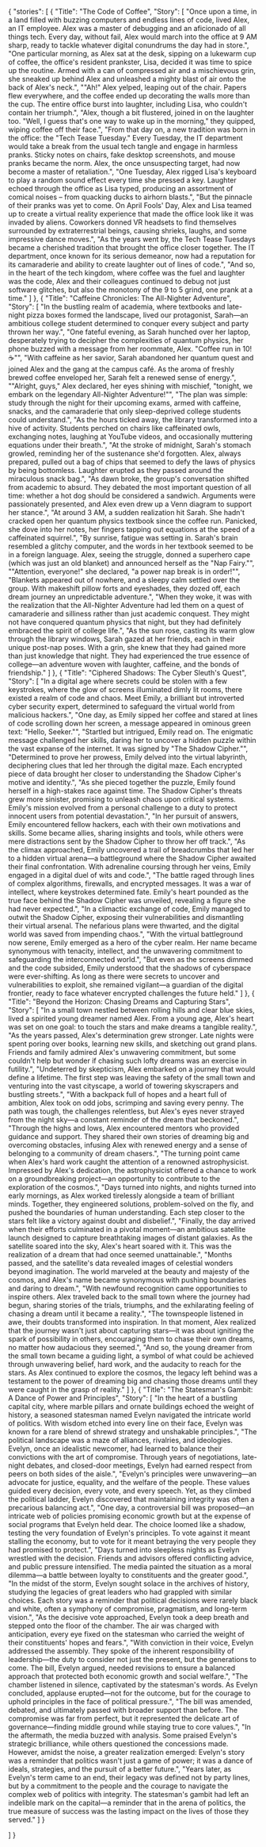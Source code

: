 {
  "stories": [
    {
  "Title": "The Code of Coffee",
  "Story": [
    "Once upon a time, in a land filled with buzzing computers and endless lines of code, lived Alex, an IT employee. Alex was a master of debugging and an aficionado of all things tech. Every day, without fail, Alex would march into the office at 9 AM sharp, ready to tackle whatever digital conundrums the day had in store.",
    "One particular morning, as Alex sat at the desk, sipping on a lukewarm cup of coffee, the office's resident prankster, Lisa, decided it was time to spice up the routine. Armed with a can of compressed air and a mischievous grin, she sneaked up behind Alex and unleashed a mighty blast of air onto the back of Alex's neck.",
    "\"Ah!\" Alex yelped, leaping out of the chair. Papers flew everywhere, and the coffee ended up decorating the walls more than the cup. The entire office burst into laughter, including Lisa, who couldn't contain her triumph.",
    "Alex, though a bit flustered, joined in on the laughter too. \"Well, I guess that's one way to wake up in the morning,\" they quipped, wiping coffee off their face.",
    "From that day on, a new tradition was born in the office: the \"Tech Tease Tuesday.\" Every Tuesday, the IT department would take a break from the usual tech tangle and engage in harmless pranks. Sticky notes on chairs, fake desktop screenshots, and mouse pranks became the norm. Alex, the once unsuspecting target, had now become a master of retaliation.",
    "One Tuesday, Alex rigged Lisa's keyboard to play a random sound effect every time she pressed a key. Laughter echoed through the office as Lisa typed, producing an assortment of comical noises – from quacking ducks to airhorn blasts.",
    "But the pinnacle of their pranks was yet to come. On April Fools' Day, Alex and Lisa teamed up to create a virtual reality experience that made the office look like it was invaded by aliens. Coworkers donned VR headsets to find themselves surrounded by extraterrestrial beings, causing shrieks, laughs, and some impressive dance moves.",
    "As the years went by, the Tech Tease Tuesdays became a cherished tradition that brought the office closer together. The IT department, once known for its serious demeanor, now had a reputation for its camaraderie and ability to create laughter out of lines of code.",
    "And so, in the heart of the tech kingdom, where coffee was the fuel and laughter was the code, Alex and their colleagues continued to debug not just software glitches, but also the monotony of the 9 to 5 grind, one prank at a time."
  ]
},
    {
  "Title": "Caffeine Chronicles: The All-Nighter Adventure",
  "Story": [
    "In the bustling realm of academia, where textbooks and late-night pizza boxes formed the landscape, lived our protagonist, Sarah—an ambitious college student determined to conquer every subject and party thrown her way.",
    "One fateful evening, as Sarah hunched over her laptop, desperately trying to decipher the complexities of quantum physics, her phone buzzed with a message from her roommate, Alex. \"Coffee run in 10! ☕️\"",
    "With caffeine as her savior, Sarah abandoned her quantum quest and joined Alex and the gang at the campus café. As the aroma of freshly brewed coffee enveloped her, Sarah felt a renewed sense of energy.",
    "\"Alright, guys,\" Alex declared, her eyes shining with mischief, \"tonight, we embark on the legendary All-Nighter Adventure!\"",
    "The plan was simple: study through the night for their upcoming exams, armed with caffeine, snacks, and the camaraderie that only sleep-deprived college students could understand.",
    "As the hours ticked away, the library transformed into a hive of activity. Students perched on chairs like caffeinated owls, exchanging notes, laughing at YouTube videos, and occasionally muttering equations under their breath.",
    "At the stroke of midnight, Sarah's stomach growled, reminding her of the sustenance she'd forgotten. Alex, always prepared, pulled out a bag of chips that seemed to defy the laws of physics by being bottomless. Laughter erupted as they passed around the miraculous snack bag.",
    "As dawn broke, the group's conversation shifted from academic to absurd. They debated the most important question of all time: whether a hot dog should be considered a sandwich. Arguments were passionately presented, and Alex even drew up a Venn diagram to support her stance.",
    "At around 3 AM, a sudden realization hit Sarah. She hadn't cracked open her quantum physics textbook since the coffee run. Panicked, she dove into her notes, her fingers tapping out equations at the speed of a caffeinated squirrel.",
    "By sunrise, fatigue was setting in. Sarah's brain resembled a glitchy computer, and the words in her textbook seemed to be in a foreign language. Alex, seeing the struggle, donned a superhero cape (which was just an old blanket) and announced herself as the \"Nap Fairy.\"",
    "\"Attention, everyone!\" she declared, \"a power nap break is in order!\"",
    "Blankets appeared out of nowhere, and a sleepy calm settled over the group. With makeshift pillow forts and eyeshades, they dozed off, each dream journey an unpredictable adventure.",
    "When they woke, it was with the realization that the All-Nighter Adventure had led them on a quest of camaraderie and silliness rather than just academic conquest. They might not have conquered quantum physics that night, but they had definitely embraced the spirit of college life.",
    "As the sun rose, casting its warm glow through the library windows, Sarah gazed at her friends, each in their unique post-nap poses. With a grin, she knew that they had gained more than just knowledge that night. They had experienced the true essence of college—an adventure woven with laughter, caffeine, and the bonds of friendship."
  ]
},
    {
  "Title": "Ciphered Shadows: The Cyber Sleuth's Quest",
  "Story": [
    "In a digital age where secrets could be stolen with a few keystrokes, where the glow of screens illuminated dimly lit rooms, there existed a realm of code and chaos. Meet Emily, a brilliant but introverted cyber security expert, determined to safeguard the virtual world from malicious hackers.",
    "One day, as Emily sipped her coffee and stared at lines of code scrolling down her screen, a message appeared in ominous green text: \"Hello, Seeker.\"",
    "Startled but intrigued, Emily read on. The enigmatic message challenged her skills, daring her to uncover a hidden puzzle within the vast expanse of the internet. It was signed by \"The Shadow Cipher.\"",
    "Determined to prove her prowess, Emily delved into the virtual labyrinth, deciphering clues that led her through the digital maze. Each encrypted piece of data brought her closer to understanding the Shadow Cipher's motive and identity.",
    "As she pieced together the puzzle, Emily found herself in a high-stakes race against time. The Shadow Cipher's threats grew more sinister, promising to unleash chaos upon critical systems. Emily's mission evolved from a personal challenge to a duty to protect innocent users from potential devastation.",
    "In her pursuit of answers, Emily encountered fellow hackers, each with their own motivations and skills. Some became allies, sharing insights and tools, while others were mere distractions sent by the Shadow Cipher to throw her off track.",
    "As the climax approached, Emily uncovered a trail of breadcrumbs that led her to a hidden virtual arena—a battleground where the Shadow Cipher awaited their final confrontation. With adrenaline coursing through her veins, Emily engaged in a digital duel of wits and code.",
    "The battle raged through lines of complex algorithms, firewalls, and encrypted messages. It was a war of intellect, where keystrokes determined fate. Emily's heart pounded as the true face behind the Shadow Cipher was unveiled, revealing a figure she had never expected.",
    "In a climactic exchange of code, Emily managed to outwit the Shadow Cipher, exposing their vulnerabilities and dismantling their virtual arsenal. The nefarious plans were thwarted, and the digital world was saved from impending chaos.",
    "With the virtual battleground now serene, Emily emerged as a hero of the cyber realm. Her name became synonymous with tenacity, intellect, and the unwavering commitment to safeguarding the interconnected world.",
    "But even as the screens dimmed and the code subsided, Emily understood that the shadows of cyberspace were ever-shifting. As long as there were secrets to uncover and vulnerabilities to exploit, she remained vigilant—a guardian of the digital frontier, ready to face whatever encrypted challenges the future held."
  ]
},
    {
  "Title": "Beyond the Horizon: Chasing Dreams and Capturing Stars",
  "Story": [
    "In a small town nestled between rolling hills and clear blue skies, lived a spirited young dreamer named Alex. From a young age, Alex's heart was set on one goal: to touch the stars and make dreams a tangible reality.",
    "As the years passed, Alex's determination grew stronger. Late nights were spent poring over books, learning new skills, and sketching out grand plans. Friends and family admired Alex's unwavering commitment, but some couldn't help but wonder if chasing such lofty dreams was an exercise in futility.",
    "Undeterred by skepticism, Alex embarked on a journey that would define a lifetime. The first step was leaving the safety of the small town and venturing into the vast cityscape, a world of towering skyscrapers and bustling streets.",
    "With a backpack full of hopes and a heart full of ambition, Alex took on odd jobs, scrimping and saving every penny. The path was tough, the challenges relentless, but Alex's eyes never strayed from the night sky—a constant reminder of the dream that beckoned.",
    "Through the highs and lows, Alex encountered mentors who provided guidance and support. They shared their own stories of dreaming big and overcoming obstacles, infusing Alex with renewed energy and a sense of belonging to a community of dream chasers.",
    "The turning point came when Alex's hard work caught the attention of a renowned astrophysicist. Impressed by Alex's dedication, the astrophysicist offered a chance to work on a groundbreaking project—an opportunity to contribute to the exploration of the cosmos.",
    "Days turned into nights, and nights turned into early mornings, as Alex worked tirelessly alongside a team of brilliant minds. Together, they engineered solutions, problem-solved on the fly, and pushed the boundaries of human understanding. Each step closer to the stars felt like a victory against doubt and disbelief.",
    "Finally, the day arrived when their efforts culminated in a pivotal moment—an ambitious satellite launch designed to capture breathtaking images of distant galaxies. As the satellite soared into the sky, Alex's heart soared with it. This was the realization of a dream that had once seemed unattainable.",
    "Months passed, and the satellite's data revealed images of celestial wonders beyond imagination. The world marveled at the beauty and majesty of the cosmos, and Alex's name became synonymous with pushing boundaries and daring to dream.",
    "With newfound recognition came opportunities to inspire others. Alex traveled back to the small town where the journey had begun, sharing stories of the trials, triumphs, and the exhilarating feeling of chasing a dream until it became a reality.",
    "The townspeople listened in awe, their doubts transformed into inspiration. In that moment, Alex realized that the journey wasn't just about capturing stars—it was about igniting the spark of possibility in others, encouraging them to chase their own dreams, no matter how audacious they seemed.",
    "And so, the young dreamer from the small town became a guiding light, a symbol of what could be achieved through unwavering belief, hard work, and the audacity to reach for the stars. As Alex continued to explore the cosmos, the legacy left behind was a testament to the power of dreaming big and chasing those dreams until they were caught in the grasp of reality."
  ]
},
    {
  "Title": "The Statesman's Gambit: A Dance of Power and Principles",
  "Story": [
    "In the heart of a bustling capital city, where marble pillars and ornate buildings echoed the weight of history, a seasoned statesman named Evelyn navigated the intricate world of politics. With wisdom etched into every line on their face, Evelyn was known for a rare blend of shrewd strategy and unshakable principles.",
    "The political landscape was a maze of alliances, rivalries, and ideologies. Evelyn, once an idealistic newcomer, had learned to balance their convictions with the art of compromise. Through years of negotiations, late-night debates, and closed-door meetings, Evelyn had earned respect from peers on both sides of the aisle.",
    "Evelyn's principles were unwavering—an advocate for justice, equality, and the welfare of the people. These values guided every decision, every vote, and every speech. Yet, as they climbed the political ladder, Evelyn discovered that maintaining integrity was often a precarious balancing act.",
    "One day, a controversial bill was proposed—an intricate web of policies promising economic growth but at the expense of social programs that Evelyn held dear. The choice loomed like a shadow, testing the very foundation of Evelyn's principles. To vote against it meant stalling the economy, but to vote for it meant betraying the very people they had promised to protect.",
    "Days turned into sleepless nights as Evelyn wrestled with the decision. Friends and advisors offered conflicting advice, and public pressure intensified. The media painted the situation as a moral dilemma—a battle between loyalty to constituents and the greater good.",
    "In the midst of the storm, Evelyn sought solace in the archives of history, studying the legacies of great leaders who had grappled with similar choices. Each story was a reminder that political decisions were rarely black and white, often a symphony of compromise, pragmatism, and long-term vision.",
    "As the decisive vote approached, Evelyn took a deep breath and stepped onto the floor of the chamber. The air was charged with anticipation, every eye fixed on the statesman who carried the weight of their constituents' hopes and fears.",
    "With conviction in their voice, Evelyn addressed the assembly. They spoke of the inherent responsibility of leadership—the duty to consider not just the present, but the generations to come. The bill, Evelyn argued, needed revisions to ensure a balanced approach that protected both economic growth and social welfare.",
    "The chamber listened in silence, captivated by the statesman's words. As Evelyn concluded, applause erupted—not for the outcome, but for the courage to uphold principles in the face of political pressure.",
    "The bill was amended, debated, and ultimately passed with broader support than before. The compromise was far from perfect, but it represented the delicate art of governance—finding middle ground while staying true to core values.",
    "In the aftermath, the media buzzed with analysis. Some praised Evelyn's strategic brilliance, while others questioned the concessions made. However, amidst the noise, a greater realization emerged: Evelyn's story was a reminder that politics wasn't just a game of power; it was a dance of ideals, strategies, and the pursuit of a better future.",
    "Years later, as Evelyn's term came to an end, their legacy was defined not by party lines, but by a commitment to the people and the courage to navigate the complex web of politics with integrity. The statesman's gambit had left an indelible mark on the capital—a reminder that in the arena of politics, the true measure of success was the lasting impact on the lives of those they served."
  ]
}





  ]
}
